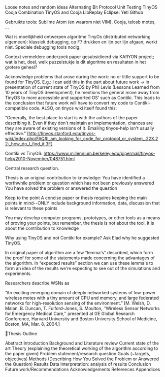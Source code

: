 Loose notes and random ideas
Alternating Bit Protocol
Unit Testing
TinyOS
Cooja
Combination TinyOS and Cooja
LibReplay
Eclipse: Yeti
Github

Gebruikte tools: Sublime Atom (en waarom niet VIM), Cooja, telosb motes, …

Wat is moeilijkheid ontwerpen algoritme TinyOs (distributed networking algemeen): klassiek debugging, op F7 drukken en lijn per lijn afgaan, werkt niet. Speciale debugging tools nodig.

Context vermelden: onderzoek paper gesubsidieerd via KARYON project; wat is het, doel, welk puzzelstukje is dit algoritme en resultaten in het grotere geheel?

Acknowledge problems that arose during the work: no or little support to be found for TinyOS. E.g.: I can add this in the part about future work → in presentation of current state of TinyOS by Phil Levis (Lessons Learned from 10 years of TinyOS development), he mentions the general move away from TinyOS to more accessible and supported OS' such as Contiki. This leads to the conclusion that future work will have to convert my code to Contiki-compatible code.
ALSO, on tinyos wiki itself found this:

“Generally, the best place to start is with the authors of the paper describing it. Even if they don't maintain an implementation, chances are they are aware of existing versions of it. Emailing tinyos-help isn't usually effective.”
[http://tinyos.stanford.edu/tinyos-wiki/index.php/FAQ#I_am_looking_for_code_for_protocol_or_system_.22X.22:_how_do_I_find_it.3F]

Contiki vs TinyOS:
https://www.millennium.berkeley.edu/pipermail/tinyos-help/2010-November/048751.html

Central research question.

Thesis is an original contribution to knowledge:
You have identified a worthwhile problem or question which has not been previously answered
You have solved the problem or answered the question

Keep to the point
A concise paper or thesis requires keeping the main points in mind--ONLY include background information, data, discussion that is relevant to these points

You may develop computer programs, prototypes, or other tools as a means of proving your points, but remember, the thesis is not about the tool, it is about the contribution to knowledge

Why using TinyOS and not Contiki for example? Ask Elad why he suggested TinyOS.

In original paper of algorithm are a few “lemma's” described, which form the proof for some of the statements made concerning the advantages of the algorithm. In “expected results” section we can use these lemma's to form an idea of the results we're expecting to see out of the simulations and experiments.

Researchers describe WSNs as

“An exciting emerging domain of deeply networked systems of low-power wireless motes with a tiny amount of CPU and memory, and large federated networks for high-resolution sensing of the environment.”
[M. Welsh, D. Malan, B. Duncan, T. Fulford-Jones, S. Moulton, ‘‘Wireless Sensor
Networks for Emergency Medical Care,’’ presented at GE Global Research Conference,
Harvard University and Boston University School of Medicine, Boston, MA,
Mar. 8, 2004.]



Thesis Outline

Abstract
Introduction
Background and Literature review
Current state of the art
Theory (explaining the theoretical working of the algorithm according to the paper given)
Problem statement/research question
Goals (~targets, objectives)
Methods (Describing How You Solved the Problem or Answered the Question)
Results
Data
Interpretation: analysis of results
Conclusion
Future work/Recommendations
Acknowledgements
References
Appendices
